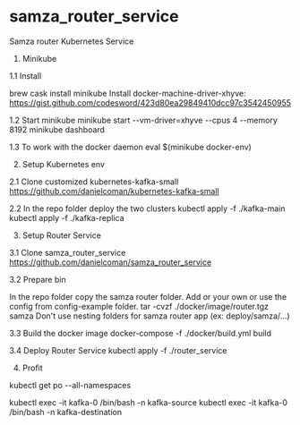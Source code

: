# samza_router_service
Samza router Kubernetes Service


1. Minikube

1.1 Install

brew cask install minikube
Install docker-machine-driver-xhyve:
https://gist.github.com/codesword/423d80ea29849410dcc97c3542450955

1.2 Start minikube
minikube start --vm-driver=xhyve --cpus 4 --memory 8192
minikube dashboard

1.3 To work with the docker daemon
eval $(minikube docker-env)

2. Setup Kubernetes env

2.1 Clone customized kubernetes-kafka-small
https://github.com/danielcoman/kubernetes-kafka-small

2.2 In the repo folder deploy the two clusters
kubectl apply -f ./kafka-main
kubectl apply -f ./kafka-replica

3. Setup Router Service

3.1 Clone samza_router_service
https://github.com/danielcoman/samza_router_service

3.2 Prepare bin

In the repo folder copy the samza router folder.
Add or your own or use the config from config-example folder.
tar -cvzf ./docker/image/router.tgz samza
Don't use nesting folders for samza router app (ex: deploy/samza/...)

3.3 Build the docker image
docker-compose -f ./docker/build.yml build  

3.4 Deploy Router Service
kubectl apply -f ./router_service

4. Profit

kubectl get po --all-namespaces

kubectl exec -it kafka-0   /bin/bash  -n kafka-source
kubectl exec -it kafka-0   /bin/bash  -n kafka-destination
